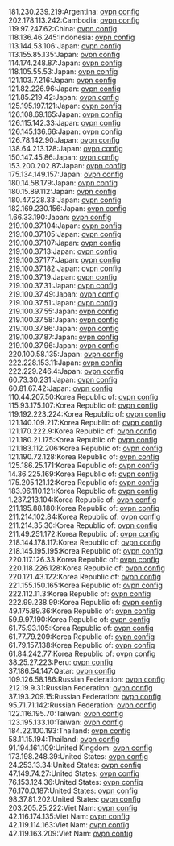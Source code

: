 181.230.239.219:Argentina: [ovpn config](vpn/181_230_239_219.ovpn)  
202.178.113.242:Cambodia: [ovpn config](vpn/202_178_113_242.ovpn)  
119.97.247.62:China: [ovpn config](vpn/119_97_247_62.ovpn)  
118.136.46.245:Indonesia: [ovpn config](vpn/118_136_46_245.ovpn)  
113.144.53.106:Japan: [ovpn config](vpn/113_144_53_106.ovpn)  
113.155.85.135:Japan: [ovpn config](vpn/113_155_85_135.ovpn)  
114.174.248.87:Japan: [ovpn config](vpn/114_174_248_87.ovpn)  
118.105.55.53:Japan: [ovpn config](vpn/118_105_55_53.ovpn)  
121.103.7.216:Japan: [ovpn config](vpn/121_103_7_216.ovpn)  
121.82.226.96:Japan: [ovpn config](vpn/121_82_226_96.ovpn)  
121.85.219.42:Japan: [ovpn config](vpn/121_85_219_42.ovpn)  
125.195.197.121:Japan: [ovpn config](vpn/125_195_197_121.ovpn)  
126.108.69.165:Japan: [ovpn config](vpn/126_108_69_165.ovpn)  
126.115.142.33:Japan: [ovpn config](vpn/126_115_142_33.ovpn)  
126.145.136.66:Japan: [ovpn config](vpn/126_145_136_66.ovpn)  
126.78.142.90:Japan: [ovpn config](vpn/126_78_142_90.ovpn)  
138.64.213.128:Japan: [ovpn config](vpn/138_64_213_128.ovpn)  
150.147.45.86:Japan: [ovpn config](vpn/150_147_45_86.ovpn)  
153.200.202.87:Japan: [ovpn config](vpn/153_200_202_87.ovpn)  
175.134.149.157:Japan: [ovpn config](vpn/175_134_149_157.ovpn)  
180.14.58.179:Japan: [ovpn config](vpn/180_14_58_179.ovpn)  
180.15.89.112:Japan: [ovpn config](vpn/180_15_89_112.ovpn)  
180.47.228.33:Japan: [ovpn config](vpn/180_47_228_33.ovpn)  
182.169.230.156:Japan: [ovpn config](vpn/182_169_230_156.ovpn)  
1.66.33.190:Japan: [ovpn config](vpn/1_66_33_190.ovpn)  
219.100.37.104:Japan: [ovpn config](vpn/219_100_37_104.ovpn)  
219.100.37.105:Japan: [ovpn config](vpn/219_100_37_105.ovpn)  
219.100.37.107:Japan: [ovpn config](vpn/219_100_37_107.ovpn)  
219.100.37.13:Japan: [ovpn config](vpn/219_100_37_13.ovpn)  
219.100.37.177:Japan: [ovpn config](vpn/219_100_37_177.ovpn)  
219.100.37.182:Japan: [ovpn config](vpn/219_100_37_182.ovpn)  
219.100.37.19:Japan: [ovpn config](vpn/219_100_37_19.ovpn)  
219.100.37.31:Japan: [ovpn config](vpn/219_100_37_31.ovpn)  
219.100.37.49:Japan: [ovpn config](vpn/219_100_37_49.ovpn)  
219.100.37.51:Japan: [ovpn config](vpn/219_100_37_51.ovpn)  
219.100.37.55:Japan: [ovpn config](vpn/219_100_37_55.ovpn)  
219.100.37.58:Japan: [ovpn config](vpn/219_100_37_58.ovpn)  
219.100.37.86:Japan: [ovpn config](vpn/219_100_37_86.ovpn)  
219.100.37.87:Japan: [ovpn config](vpn/219_100_37_87.ovpn)  
219.100.37.96:Japan: [ovpn config](vpn/219_100_37_96.ovpn)  
220.100.58.135:Japan: [ovpn config](vpn/220_100_58_135.ovpn)  
222.228.153.11:Japan: [ovpn config](vpn/222_228_153_11.ovpn)  
222.229.246.4:Japan: [ovpn config](vpn/222_229_246_4.ovpn)  
60.73.30.231:Japan: [ovpn config](vpn/60_73_30_231.ovpn)  
60.81.67.42:Japan: [ovpn config](vpn/60_81_67_42.ovpn)  
110.44.207.50:Korea Republic of: [ovpn config](vpn/110_44_207_50.ovpn)  
115.93.175.107:Korea Republic of: [ovpn config](vpn/115_93_175_107.ovpn)  
119.192.223.224:Korea Republic of: [ovpn config](vpn/119_192_223_224.ovpn)  
121.140.109.217:Korea Republic of: [ovpn config](vpn/121_140_109_217.ovpn)  
121.170.222.9:Korea Republic of: [ovpn config](vpn/121_170_222_9.ovpn)  
121.180.21.175:Korea Republic of: [ovpn config](vpn/121_180_21_175.ovpn)  
121.183.112.206:Korea Republic of: [ovpn config](vpn/121_183_112_206.ovpn)  
121.190.72.128:Korea Republic of: [ovpn config](vpn/121_190_72_128.ovpn)  
125.186.25.171:Korea Republic of: [ovpn config](vpn/125_186_25_171.ovpn)  
14.36.225.169:Korea Republic of: [ovpn config](vpn/14_36_225_169.ovpn)  
175.205.121.12:Korea Republic of: [ovpn config](vpn/175_205_121_12.ovpn)  
183.96.110.121:Korea Republic of: [ovpn config](vpn/183_96_110_121.ovpn)  
1.237.213.104:Korea Republic of: [ovpn config](vpn/1_237_213_104.ovpn)  
211.195.88.180:Korea Republic of: [ovpn config](vpn/211_195_88_180.ovpn)  
211.214.102.84:Korea Republic of: [ovpn config](vpn/211_214_102_84.ovpn)  
211.214.35.30:Korea Republic of: [ovpn config](vpn/211_214_35_30.ovpn)  
211.49.251.172:Korea Republic of: [ovpn config](vpn/211_49_251_172.ovpn)  
218.144.178.117:Korea Republic of: [ovpn config](vpn/218_144_178_117.ovpn)  
218.145.195.195:Korea Republic of: [ovpn config](vpn/218_145_195_195.ovpn)  
220.117.126.33:Korea Republic of: [ovpn config](vpn/220_117_126_33.ovpn)  
220.118.226.128:Korea Republic of: [ovpn config](vpn/220_118_226_128.ovpn)  
220.121.43.122:Korea Republic of: [ovpn config](vpn/220_121_43_122.ovpn)  
221.155.150.165:Korea Republic of: [ovpn config](vpn/221_155_150_165.ovpn)  
222.112.11.3:Korea Republic of: [ovpn config](vpn/222_112_11_3.ovpn)  
222.99.238.99:Korea Republic of: [ovpn config](vpn/222_99_238_99.ovpn)  
49.175.89.36:Korea Republic of: [ovpn config](vpn/49_175_89_36.ovpn)  
59.9.97.190:Korea Republic of: [ovpn config](vpn/59_9_97_190.ovpn)  
61.75.93.105:Korea Republic of: [ovpn config](vpn/61_75_93_105.ovpn)  
61.77.79.209:Korea Republic of: [ovpn config](vpn/61_77_79_209.ovpn)  
61.79.157.138:Korea Republic of: [ovpn config](vpn/61_79_157_138.ovpn)  
61.84.242.77:Korea Republic of: [ovpn config](vpn/61_84_242_77.ovpn)  
38.25.27.223:Peru: [ovpn config](vpn/38_25_27_223.ovpn)  
37.186.54.147:Qatar: [ovpn config](vpn/37_186_54_147.ovpn)  
109.126.58.186:Russian Federation: [ovpn config](vpn/109_126_58_186.ovpn)  
212.19.9.31:Russian Federation: [ovpn config](vpn/212_19_9_31.ovpn)  
37.193.209.15:Russian Federation: [ovpn config](vpn/37_193_209_15.ovpn)  
95.71.71.142:Russian Federation: [ovpn config](vpn/95_71_71_142.ovpn)  
122.116.195.70:Taiwan: [ovpn config](vpn/122_116_195_70.ovpn)  
123.195.133.10:Taiwan: [ovpn config](vpn/123_195_133_10.ovpn)  
184.22.100.193:Thailand: [ovpn config](vpn/184_22_100_193.ovpn)  
58.11.15.194:Thailand: [ovpn config](vpn/58_11_15_194.ovpn)  
91.194.161.109:United Kingdom: [ovpn config](vpn/91_194_161_109.ovpn)  
173.198.248.39:United States: [ovpn config](vpn/173_198_248_39.ovpn)  
24.253.13.34:United States: [ovpn config](vpn/24_253_13_34.ovpn)  
47.149.74.27:United States: [ovpn config](vpn/47_149_74_27.ovpn)  
76.153.124.36:United States: [ovpn config](vpn/76_153_124_36.ovpn)  
76.170.0.187:United States: [ovpn config](vpn/76_170_0_187.ovpn)  
98.37.81.202:United States: [ovpn config](vpn/98_37_81_202.ovpn)  
203.205.25.222:Viet Nam: [ovpn config](vpn/203_205_25_222.ovpn)  
42.116.174.135:Viet Nam: [ovpn config](vpn/42_116_174_135.ovpn)  
42.119.114.163:Viet Nam: [ovpn config](vpn/42_119_114_163.ovpn)  
42.119.163.209:Viet Nam: [ovpn config](vpn/42_119_163_209.ovpn)  
